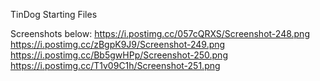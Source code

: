 TinDog Starting Files

Screenshots below:
https://i.postimg.cc/057cQRXS/Screenshot-248.png
https://i.postimg.cc/zBgpK9J9/Screenshot-249.png
https://i.postimg.cc/Bb5gwHPp/Screenshot-250.png
https://i.postimg.cc/T1v09C1h/Screenshot-251.png

